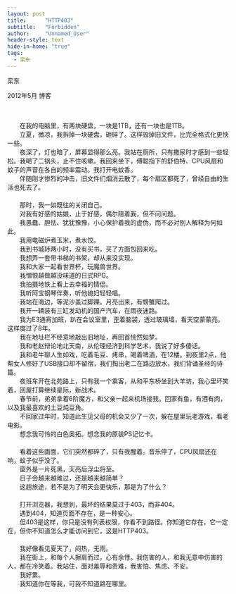 ```yaml
---
layout: post
title:      "HTTP403"
subtitle:   "Forbidden"
author:     "Unnamed_User"
header-style: text
hide-in-home: "true"
tags:
  - 栾东
---
```


栾东

2012年5月 博客

　　

　　在我的电脑里，有两块硬盘，一块是1TB，还有一块也是1TB。  
　　立夏，微凉，我拆掉一块硬盘，砸碎了。这样毁掉旧文件，比完全格式化更快一些。  
　　夜深了，灯也暗了，屏幕显得那么亮。我站在厕所，只有撒尿时才感到一些轻松。我喝了二锅头，止不住咳嗽。我回来坐下，傅聪指下的舒伯特、CPU风扇和蚊子的声音在各自的频率震动。我打开电蚊香。  
　　伴随刚才惨烈的冲击，旧文件们烟消云散了，每个扇区都死了，曾经自由的生活也死去了。  
　　  
　　那时，我一如既往的关闭自己。  
　　对我有好感的姑娘，止于好感，偶尔陪着我，但不问问题。  
　　我愚蠢、胆怯、犹犹豫豫，小心保护着我的虚伪，而不必对别人解释为何如此。  
　　我用电磁炉煮玉米，煮水饺。  
　　我到书城转两小时，没有买书，买了方面包回来吃。  
　　我想弄一套带书梯的书架，却从来没实现。  
　　我和大家一起看世界杯，玩魔兽世界。  
　　我憎恨越做越没味道的日式RPG。  
　　我拍摄地铁上看上去幸福的情侣。  
　　我听阿宝钢琴伴奏，听他媳妇轻轻唱。  
　　我站在海边，等泥沙盖过脚踝。月亮出来，有螃蟹爬过。  
　　我开一辆装有三缸发动机的国产汽车，在雨夜迷路。  
　　我为E3通宵加班，趴在会议室里，歪着脑袋，透过玻璃墙，看天空蒙蒙亮。这样度过了8年。  
　　我在地址栏不经意地敲出旧地址，再回首恍然如梦。  
　　我和老赵辩论地北天南，从伦理经济到科学艺术，我说了好多傻话。  
　　我和老牛聊人生如戏，吃着毛豆、烤串，喝着啤酒，在12楼。到夜里2点，他帮女人修好了USB接口却不留宿，我们掏出老二在路边放水，我们背诵圣经的诗篇。  
　　夜班车开在北苑路上，只有我一个乘客，从和平东桥坐到大羊坊，我心里坏笑着，回屋打算继续星际，新战术。  
　　春节前，弟弟拿着6阶魔方，和父亲一起来机场接我。回家有鱼，有酒有肉，以及我最喜欢的土豆炖豆角。  
　　不回家过年时，知道此生见父母的机会又少了一次，躲在屋里玩老游戏，看老电影。  
　　想念我可怜的白色奥拓。想念我的原装PS记忆卡。  
　　  
　　看着这些画面，它们突然都碎了，只有我醒着。音乐停了，CPU风扇还在响，蚊子似乎没了。  
　　窗外是一片死黑，天亮后浮尘将至。  
　　日子会越来越难过，还是越来越简单？  
　　这趟旅途，若不是为了明天会更快乐，那是为了什么？  
　　  
　　打开浏览器，我想到，最坏的结果莫过于403，而非404。  
　　遇到404，知道页面不存在，是一种安心。  
　　但403是这样，你只是没有列表权限，你看不到路径。你知道它存在，它一定在，但你不知道怎么才能访问到它，这是HTTP403。  
　　  
　　我好像看见夏天了，闷热，无雨。  
　　我在街上，和每个人擦肩而过，心有余悸。我伤害的人，和我无意中伤害的人，都在冷笑着。我站住，面对羞辱和责难，我害怕、焦虑、不安。  
　　我好累。  
　　我知道你在等我，可我不知道路在哪里。

　　

